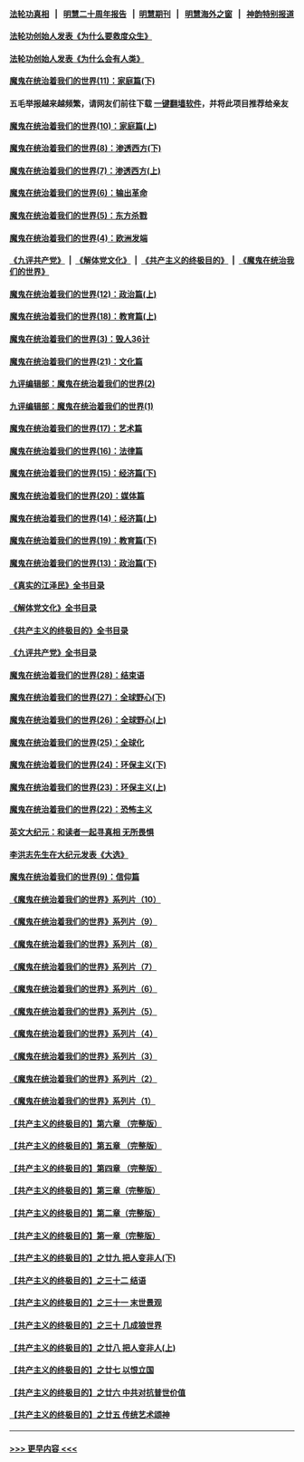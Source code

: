 #### [法轮功真相](https://github.com/gfw-breaker/truth/blob/master/README.md?t=0) &nbsp;&nbsp;|&nbsp;&nbsp; [明慧二十周年报告](https://github.com/gfw-breaker/mh-reports/blob/master/README.md?t=0) &nbsp;&nbsp;|&nbsp;&nbsp;[明慧期刊](https://github.com/gfw-breaker/mh-qikan) &nbsp;&nbsp;|&nbsp;&nbsp; [明慧海外之窗](https://github.com/gfw-breaker/mh-news/blob/master/README.md?t=0) &nbsp;&nbsp;|&nbsp;&nbsp; [神韵特别报道](https://github.com/gfw-breaker/mh-news/blob/master/shenyun.md?t=0)
#### [法轮功创始人发表《为什么要救度众生》](../pages/nsc422/n13975246.md?t=05222144) 
#### [法轮功创始人发表《为什么会有人类》](../pages/nsc422/n13912117.md?t=05222144) 
#### [魔鬼在统治着我们的世界(11)：家庭篇(下)](../pages/nsc422/n10440961.md?t=05222144) 
#### 五毛举报越来越频繁，请网友们前往下载 [一键翻墙软件](https://github.com/gfw-breaker/ssr-accounts)，并将此项目推荐给亲友
#### [魔鬼在统治着我们的世界(10)：家庭篇(上)](../pages/nsc422/n10435448.md?t=05222144) 
#### [魔鬼在统治着我们的世界(8)：渗透西方(下)](../pages/nsc422/n10429603.md?t=05222144) 
#### [魔鬼在统治着我们的世界(7)：渗透西方(上)](../pages/nsc422/n10426013.md?t=05222144) 
#### [魔鬼在统治着我们的世界(6)：输出革命](../pages/nsc422/n10421536.md?t=05222144) 
#### [魔鬼在统治着我们的世界(5)：东方杀戮](../pages/nsc422/n10417707.md?t=05222144) 
#### [魔鬼在统治着我们的世界(4)：欧洲发端](../pages/nsc422/n10414890.md?t=05222144) 
#### [《九评共产党》](https://github.com/begood0513/9ping.md/blob/master/README.md) &nbsp;|&nbsp; [《解体党文化》](../../../../jtdwh.md/blob/master/README.md)  &nbsp;|&nbsp; [《共产主义的终极目的》](../../../../gczydzjmd.md/blob/master/README.md) &nbsp;|&nbsp; [《魔鬼在统治我们的世界》](../../../../mgztzwmdsj.md/blob/master/README.md) 
#### [魔鬼在统治着我们的世界(12)：政治篇(上)](../pages/nsc422/n10444576.md?t=05222144) 
#### [魔鬼在统治着我们的世界(18)：教育篇(上)](../pages/nsc422/n10526970.md?t=05222144) 
#### [魔鬼在统治着我们的世界(3)：毁人36计](../pages/nsc422/n10411583.md?t=05222144) 
#### [魔鬼在统治着我们的世界(21)：文化篇](../pages/nsc422/n10597706.md?t=05222144) 
#### [九评编辑部：魔鬼在统治着我们的世界(2)](../pages/nsc422/n10410036.md?t=05222144) 
#### [九评编辑部：魔鬼在统治着我们的世界(1)](../pages/nsc422/n10406825.md?t=05222144) 
#### [魔鬼在统治着我们的世界(17)：艺术篇](../pages/nsc422/n10499093.md?t=05222144) 
#### [魔鬼在统治着我们的世界(16)：法律篇](../pages/nsc422/n10485969.md?t=05222144) 
#### [魔鬼在统治着我们的世界(15)：经济篇(下)](../pages/nsc422/n10469975.md?t=05222144) 
#### [魔鬼在统治着我们的世界(20)：媒体篇](../pages/nsc422/n10586579.md?t=05222144) 
#### [魔鬼在统治着我们的世界(14)：经济篇(上)](../pages/nsc422/n10457370.md?t=05222144) 
#### [魔鬼在统治着我们的世界(19)：教育篇(下)](../pages/nsc422/n10564808.md?t=05222144) 
#### [魔鬼在统治着我们的世界(13)：政治篇(下)](../pages/nsc422/n10448270.md?t=05222144) 
#### [《真实的江泽民》全书目录](../pages/nsc422/n13721399.md?t=05222144) 
#### [《解体党文化》全书目录](../pages/nsc422/n13721157.md?t=05222144) 
#### [《共产主义的终极目的》全书目录](../pages/nsc422/n13721048.md?t=05222144) 
#### [《九评共产党》全书目录](../pages/nsc422/n13708085.md?t=05222144) 
#### [魔鬼在统治着我们的世界(28)：结束语](../pages/nsc422/n10936246.md?t=05222144) 
#### [魔鬼在统治着我们的世界(27)：全球野心(下)](../pages/nsc422/n10928319.md?t=05222144) 
#### [魔鬼在统治着我们的世界(26)：全球野心(上)](../pages/nsc422/n10900318.md?t=05222144) 
#### [魔鬼在统治着我们的世界(25)：全球化](../pages/nsc422/n10788205.md?t=05222144) 
#### [魔鬼在统治着我们的世界(24)：环保主义(下)](../pages/nsc422/n10695307.md?t=05222144) 
#### [魔鬼在统治着我们的世界(23)：环保主义(上)](../pages/nsc422/n10688613.md?t=05222144) 
#### [魔鬼在统治着我们的世界(22)：恐怖主义](../pages/nsc422/n10614727.md?t=05222144) 
#### [英文大纪元：和读者一起寻真相 无所畏惧](../pages/nsc422/n12542027.md?t=05222144) 
#### [李洪志先生在大纪元发表《大选》](../pages/nsc422/n12534746.md?t=05222144) 
#### [魔鬼在统治着我们的世界(9)：信仰篇](../pages/nsc422/n10432159.md?t=05222144) 
#### [《魔鬼在统治着我们的世界》系列片（10）](../pages/nsc422/n12292670.md?t=05222144) 
#### [《魔鬼在统治着我们的世界》系列片（9）](../pages/nsc422/n12290859.md?t=05222144) 
#### [《魔鬼在统治着我们的世界》系列片（8）](../pages/nsc422/n12287445.md?t=05222144) 
#### [《魔鬼在统治着我们的世界》系列片（7）](../pages/nsc422/n12283425.md?t=05222144) 
#### [《魔鬼在统治着我们的世界》系列片（6）](../pages/nsc422/n12282314.md?t=05222144) 
#### [《魔鬼在统治着我们的世界》系列片（5）](../pages/nsc422/n12281419.md?t=05222144) 
#### [《魔鬼在统治着我们的世界》系列片（4）](../pages/nsc422/n12274024.md?t=05222144) 
#### [《魔鬼在统治着我们的世界》系列片（3）](../pages/nsc422/n12271322.md?t=05222144) 
#### [《魔鬼在统治着我们的世界》系列片（2）](../pages/nsc422/n12269049.md?t=05222144) 
#### [《魔鬼在统治着我们的世界》系列片（1）](../pages/nsc422/n12267575.md?t=05222144) 
#### [【共产主义的终极目的】第六章 （完整版）](../pages/nsc422/n11428913.md?t=05222144) 
#### [【共产主义的终极目的】第五章 （完整版）](../pages/nsc422/n11428912.md?t=05222144) 
#### [【共产主义的终极目的】第四章 （完整版）](../pages/nsc422/n11428907.md?t=05222144) 
#### [【共产主义的终极目的】第三章（完整版）](../pages/nsc422/n11428848.md?t=05222144) 
#### [【共产主义的终极目的】第二章（完整版）](../pages/nsc422/n11428831.md?t=05222144) 
#### [【共产主义的终极目的】第一章（完整版）](../pages/nsc422/n11417651.md?t=05222144) 
#### [【共产主义的终极目的】之廿九 把人变非人(下)](../pages/nsc422/n11344140.md?t=05222144) 
#### [【共产主义的终极目的】之三十二 结语](../pages/nsc422/n11360535.md?t=05222144) 
#### [【共产主义的终极目的】之三十一 末世景观](../pages/nsc422/n11351129.md?t=05222144) 
#### [【共产主义的终极目的】之三十 几成狼世界](../pages/nsc422/n11348280.md?t=05222144) 
#### [【共产主义的终极目的】之廿八 把人变非人(上)](../pages/nsc422/n11340492.md?t=05222144) 
#### [【共产主义的终极目的】之廿七 以恨立国](../pages/nsc422/n11336944.md?t=05222144) 
#### [【共产主义的终极目的】之廿六 中共对抗普世价值](../pages/nsc422/n11324785.md?t=05222144) 
#### [【共产主义的终极目的】之廿五 传统艺术颂神](../pages/nsc422/n11296396.md?t=05222144) 

----
#### [ >>> 更早内容 <<< ](../indexes/nsc422-earlier.md)
